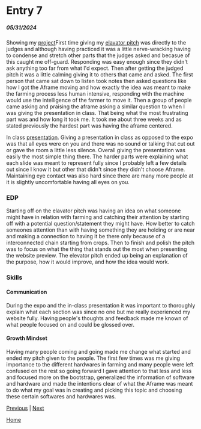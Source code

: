 # Entry 7
##### 05/31/2024

Showing my [project](https://richardp6889.github.io/sep10-freedom-project/)First time giving my [elavator pitch](https://docs.google.com/document/d/1Zaxr3ogPaHueXDmrx4lWxrQ2BgMv1jH6odsFRqtmP-s/edit) was directly to the judges and although having practiced it was a little nerve-wracking having to condense and stretch other parts that the judges asked and becasue of this caught me off-guard. Responding was easy enough since they didn't ask anything too far from what I'd expect. Then after getting the judged pitch it was a little calming giving it to others that came and asked. The first person that came sat down to listen took notes then asked questions like how I got the Aframe moving and how exactly the idea was meant to make the farming process less human intensive, responding with the machine would use the intelligence of the farmer to move it. Then a group of people came asking and praising the aframe asking a similar question to when I was giving the presentation in class. That being what the most frustrating part was and how long it took me. It took me about three weeks and as stated previously the hardest part was having the aframe centered.

In class [presentation](https://docs.google.com/presentation/d/1viZj88XDUAF1XYDbC5ChYVQ6-134bgUrqt_BYZt2c0o/edit#slide=id.p). Giving a presentation in class as opposed to the expo was that all eyes were on you and there was no sound or talking that cut out or gave the room a little less silence. Overall giving the presentation was easily the most simple thing there. The harder parts were explaining what each slide was meant to represent fully since I probably left a few details out since I know it but other that didn't since they didn't choose Aframe. Maintaining eye contact was also hard since there are many more people at it is slightly uncomfortable having all eyes on you.

### EDP
Starting off on the elavator pitch was having an idea on what someone might have in relation with farming and catching their attention by starting off with a potential question/statement they might have. How better to catch someones attention than with having something they are holding or are near and making a connection to having it be there only because of a interconnected chain starting from crops. Then to finish and polish the pitch was to focus on what the thing that stands out the most when presenting the website preview. The elevator pitch ended up being an explanation of the purpose, how it would improve, and how the idea would work.

### Skills
#### Communication
During the expo and the in-class presentation it was important to thoroughly explain what each section was since no one but me really experienced my website fully. Having people's thoughts and feedback made me known of what people focused on and could be glossed over.
#### Growth Mindset
Having many people coming and going made me change what started and ended my pitch given to the people. The first few times was me giving importance to the different hardwares in farming and many people were left confused on the rest so going forward I gave attention to that less and less and focused more on the bootstrap, generalized the information of software and hardware and made the intentions clear of what the Aframe was meant to do what my goal was in creating and picking this topic and choosing these certain softwares and hardwares was. 



[Previous](entry06.md) | [Next](entry08.md)

[Home](../README.md)
